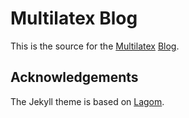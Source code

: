 # Multilatex Blog

This is the source for the [Multilatex][multilatex] [Blog][blog].

## Acknowledgements

The Jekyll theme is based on [Lagom][lagom].

[multilatex]: http://multilatex.com
[blog]: http://blog.multilatex.com
[lagom]: https://github.com/swanson/lagom
